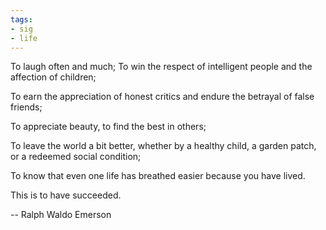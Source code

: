 ```yaml
---
tags:
- sig
- life
---
```




To laugh often and much; To win the respect of intelligent people and the affection of children; 

To earn the appreciation of honest critics and endure the betrayal of false friends; 

To appreciate beauty, to find the best in others; 

To leave the world a bit better, whether by a healthy child, a garden patch, or a redeemed social condition; 

To know that even one life has breathed easier because you have lived. 

This is to have succeeded.

-- Ralph Waldo Emerson